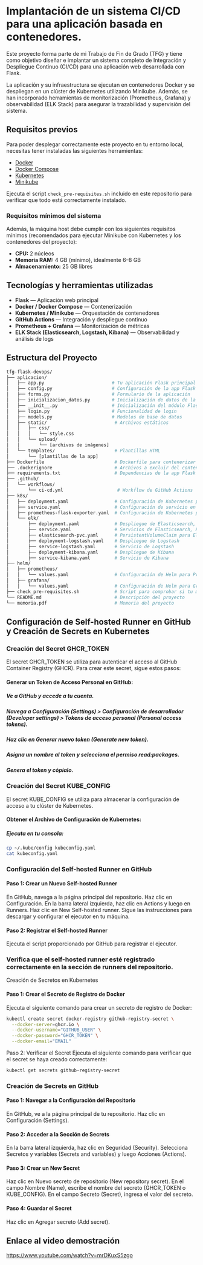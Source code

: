# Implantación de un sistema CI/CD para una aplicación basada en contenedores.

Este proyecto forma parte de mi Trabajo de Fin de Grado (TFG) y tiene como objetivo diseñar e implantar un sistema completo de Integración y Despliegue Continuo (CI/CD) para una aplicación web desarrollada con Flask. 

La aplicación y su infraestructura se ejecutan en contenedores Docker y se despliegan en un clúster de Kubernetes utilizando Minikube. Además, se han incorporado herramientas de monitorización (Prometheus, Grafana) y observabilidad (ELK Stack) para asegurar la trazabilidad y supervisión del sistema.

## Requisitos previos

Para poder desplegar correctamente este proyecto en tu entorno local, necesitas tener instaladas las siguientes herramientas:

- [Docker](https://www.docker.com/)
- [Docker Compose](https://docs.docker.com/compose/)
- [Kubernetes](https://kubernetes.io/)
- [Minikube](https://minikube.sigs.k8s.io/)

Ejecuta el script `check_pre-requisites.sh` incluido en este repositorio para verificar que todo está correctamente instalado.

### Requisitos mínimos del sistema

Además, la máquina host debe cumplir con los siguientes requisitos mínimos (recomendados para ejecutar Minikube con Kubernetes y los contenedores del proyecto):

- **CPU:** 2 núcleos
- **Memoria RAM:** 4 GB (mínimo), idealmente 6–8 GB
- **Almacenamiento:** 25 GB libres


## Tecnologías y herramientas utilizadas

- **Flask** — Aplicación web principal
- **Docker / Docker Compose** — Contenerización
- **Kubernetes / Minikube** — Orquestación de contenedores
- **GitHub Actions** — Integración y despliegue continuo
- **Prometheus + Grafana** — Monitorización de métricas
- **ELK Stack (Elasticsearch, Logstash, Kibana)** — Observabilidad y análisis de logs


## Estructura del Proyecto

```bash
tfg-flask-devops/
├── aplicacion/
│   ├── app.py                         # Tu aplicación Flask principal
│   ├── config.py                      # Configuración de la app Flask
│   ├── forms.py                       # Formulario de la aplicación
│   ├── inicializacion_datos.py        # Inicialización de datos de la app
│   ├── __init__.py                    # Inicialización del módulo Flask
│   ├── login.py                       # Funcionalidad de login
│   ├── models.py                      # Modelos de base de datos
│   ├── static/                         # Archivos estáticos
│   │   ├── css/
│   │   │   └── style.css
│   │   └── upload/
│   │       └── [archivos de imágenes]
│   └── templates/                      # Plantillas HTML
│       └── [plantillas de la app]
├── Dockerfile                          # Dockerfile para contenerizar la app
├── .dockerignore                       # Archivos a excluir del contenedor Docker
├── requirements.txt                    # Dependencias de la app Flask
├── .github/
│   └── workflows/
│       └── ci-cd.yml                    # Workflow de GitHub Actions
├── k8s/
│   ├── deployment.yaml                 # Configuración de Kubernetes para desplegar la app
│   ├── service.yaml                    # Configuración de servicio en Kubernetes
│   ├── prometheus-flask-exporter.yaml  # Configuración de Kubernetes para el exporter de métricas Flask
│   └── elk/
│       ├── deployment.yaml             # Despliegue de Elasticsearch, Kibana y Logstash
│       ├── service.yaml                # Servicios de Elasticsearch, Kibana y Logstash
│       ├── elasticsearch-pvc.yaml      # PersistentVolumeClaim para Elasticsearch
│       ├── deployment-logstash.yaml    # Despliegue de Logstash
│       ├── service-logstash.yaml       # Servicio de Logstash
│       ├── deployment-kibana.yaml      # Despliegue de Kibana
│       ├── service-kibana.yaml         # Servicio de Kibana
├── helm/
│   ├── prometheus/
│   │   └── values.yaml                 # Configuración de Helm para Prometheus
│   ├── grafana/
│   │   └── values.yaml                 # Configuración de Helm para Grafana
├── check_pre-requisites.sh             # Script para comprobar si tu máquina puede desplegar el proyecto
└── README.md                           # Descripción del proyecto
└── memoria.pdf                         # Memoria del proyecto

```
## Configuración de Self-hosted Runner en GitHub y Creación de Secrets en Kubernetes

### Creación del Secret GHCR_TOKEN
El secret GHCR_TOKEN se utiliza para autenticar el acceso al GitHub Container Registry (GHCR). Para crear este secret, sigue estos pasos:

#### Generar un Token de Acceso Personal en GitHub:

##### Ve a GitHub y accede a tu cuenta.
##### Navega a Configuración (Settings) > Configuración de desarrollador (Developer settings) > Tokens de acceso personal (Personal access tokens).
##### Haz clic en Generar nuevo token (Generate new token).
##### Asigna un nombre al token y selecciona el permiso read:packages.
##### Genera el token y cópialo.

### Creación del Secret KUBE_CONFIG
El secret KUBE_CONFIG se utiliza para almacenar la configuración de acceso a tu clúster de Kubernetes.

#### Obtener el Archivo de Configuración de Kubernetes:

##### Ejecuta en tu consola:
```bash
cp ~/.kube/config kubeconfig.yaml
cat kubeconfig.yaml
```

### Configuración del Self-hosted Runner en GitHub
#### Paso 1: Crear un Nuevo Self-hosted Runner
En GitHub, navega a la página principal del repositorio.
Haz clic en Configuración.
En la barra lateral izquierda, haz clic en Actions y luego en Runners.
Haz clic en New Self-hosted runner.
Sigue las instrucciones para descargar y configurar el ejecutor en tu máquina.
#### Paso 2: Registrar el Self-hosted Runner
Ejecuta el script proporcionado por GitHub para registrar el ejecutor.
### Verifica que el self-hosted runner esté registrado correctamente en la sección de runners del repositorio.
Creación de Secretos en Kubernetes
#### Paso 1: Crear el Secreto de Registro de Docker
Ejecuta el siguiente comando para crear un secreto de registro de Docker:
```bash
kubectl create secret docker-registry github-registry-secret \
  --docker-server=ghcr.io \
  --docker-username="GITHUB_USER" \
  --docker-password="GHCR_TOKEN" \
  --docker-email="EMAIL"
```
Paso 2: Verificar el Secret
Ejecuta el siguiente comando para verificar que el secret se haya creado correctamente:

```bash
kubectl get secrets github-registry-secret
```
### Creación de Secrets en GitHub
#### Paso 1: Navegar a la Configuración del Repositorio
En GitHub, ve a la página principal de tu repositorio.
Haz clic en Configuración (Settings).
#### Paso 2: Acceder a la Sección de Secrets
En la barra lateral izquierda, haz clic en Seguridad (Security).
Selecciona Secretos y variables (Secrets and variables) y luego Acciones (Actions).
#### Paso 3: Crear un New Secret
Haz clic en Nuevo secreto de repositorio (New repository secret).
En el campo Nombre (Name), escribe el nombre del secreto (GHCR_TOKEN o KUBE_CONFIG).
En el campo Secreto (Secret), ingresa el valor del secreto.
#### Paso 4: Guardar el Secret
Haz clic en Agregar secreto (Add secret).

## Enlace al video demostración
https://www.youtube.com/watch?v=mrDKuxS5zgo
